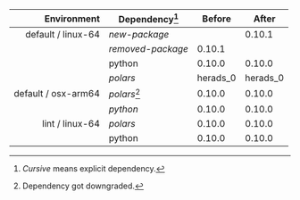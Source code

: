 | Environment | Dependency[^1] | Before | After |
| -: | - | - | - |
| default / linux-64 | *new-package* |  | 0.10.1 |
|| *removed-package* | 0.10.1 |  |
|| python | 0.10.0 | 0.10.0 |
|| *polars* | herads_0 | herads_0 |
| default / osx-arm64 | *polars*[^2] | 0.10.0 | 0.10.0 |
|| *python* | 0.10.0 | 0.10.0 |
| lint / linux-64 | *polars* | 0.10.0 | 0.10.0 |
|| python | 0.10.0 | 0.10.0 |

[^1]: *Cursive* means explicit dependency.
[^2]: Dependency got downgraded.
